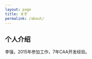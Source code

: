 ```yaml
---
layout: page
title: 关于
permalink: /about/
---
```

## 个人介绍
李强，2015年参加工作，7年CAA开发经验。
<!--## 赞助
![支付宝](https://i0.wp.com/tva1.sinaimg.cn/large/8343d05bgy1h1exepi71mj20b40eg0uw.jpg) ![微信](https://i0.wp.com/tva1.sinaimg.cn/large/8343d05bgy1h1exet600dj20b40eggnf.jpg)-->

